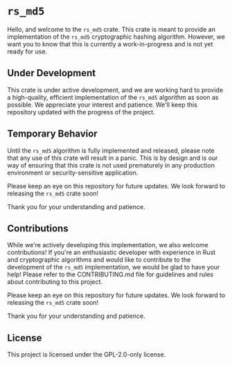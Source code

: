# `rs_md5`
Hello, and welcome to the `rs_md5` crate. This crate is meant to provide an implementation of the `rs_md5` cryptographic hashing algorithm. However, we want you to know that this is currently a work-in-progress and is not yet ready for use.

## Under Development
This crate is under active development, and we are working hard to provide a high-quality, efficient implementation of the `rs_md5` algorithm as soon as possible. We appreciate your interest and patience. We'll keep this repository updated with the progress of the project.

## Temporary Behavior
Until the `rs_md5` algorithm is fully implemented and released, please note that any use of this crate will result in a panic. This is by design and is our way of ensuring that this crate is not used prematurely in any production environment or security-sensitive application.

Please keep an eye on this repository for future updates. We look forward to releasing the `rs_md5` crate soon!

Thank you for your understanding and patience.

## Contributions
While we're actively developing this implementation, we also welcome contributions! If you're an enthusiastic developer with experience in Rust and cryptographic algorithms and would like to contribute to the development of the `rs_md5` implementation, we would be glad to have your help! Please refer to the CONTRIBUTING.md file for guidelines and rules about contributing to this project.

Please keep an eye on this repository for future updates. We look forward to releasing the `rs_md5` crate soon!

Thank you for your understanding and patience.

## License
This project is licensed under the GPL-2.0-only license.
